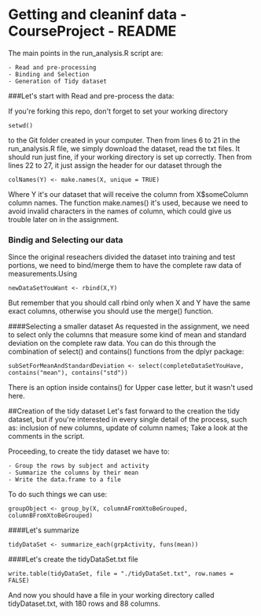 # Getting and cleaninf data - CourseProject - README

The main points in the run_analysis.R script are: 
    
    - Read and pre-processing
    - Binding and Selection
    - Generation of Tidy dataset
    
###Let's start with Read and pre-process the data:

If you're forking this repo, don't forget to set your working directory 
```{r}
setwd()
```
to the Git folder created in your computer. Then from lines 6 to 21 in the run_analysis.R file, we simply download the dataset, read the txt files. 
  It should run just fine, if your working directory is set up correctly. Then from lines 22 to 27, it just assign the header for our dataset through the 

```{r}
colNames(Y) <- make.names(X, unique = TRUE)

```
Where Y it's our dataset that will receive the column from X$someColumn column names. The function make.names() it's used, because we need to avoid invalid characters in the names of column, which could give us trouble later on in the assignment.

### Bindig and Selecting our data
Since the original reseachers divided the dataset into training and test portions, we need to bind/merge them to have the complete raw data of measurements.Using
```{r}
newDataSetYouWant <- rbind(X,Y)
```

But remember that you should call rbind only when X and Y have the same exact columns, otherwise you should use the merge() function.

####Selecting a smaller dataset
As requested in the assignment, we need to select only the columns that measure some kind of mean and standard deviation on the complete raw data. You can do this through the combination of select() and contains() functions from the dplyr package:
```{r}
subSetForMeanAndStandardDeviation <- select(completeDataSetYouHave, contains("mean"), contains("std"))
```
There is an option inside contains() for Upper case letter, but it wasn't used here.

##Creation of the tidy dataset
Let's fast forward to the creation the tidy dataset, but if you're interested in every single detail of the process, such as: inclusion of new columns, update of column names; Take a look at the comments in the script.

Proceeding, to create the tidy dataset we have to:

    - Group the rows by subject and activity
    - Summarize the columns by their mean
    - Write the data.frame to a file
    
To do such things we can use:

```{r}
groupObject <- group_by(X, columnAFromXtoBeGrouped, columnBFromXtoBeGrouped)
```
####Let's summarize
```{r}
tidyDataSet <- summarize_each(grpActivity, funs(mean))
```
####Let's create the tidyDataSet.txt file
```{r}
write.table(tidyDataSet, file = "./tidyDataSet.txt", row.names = FALSE)
```
    
And now you should have a file in your working directory called tidyDataset.txt, with 180 rows and 88 columns.

